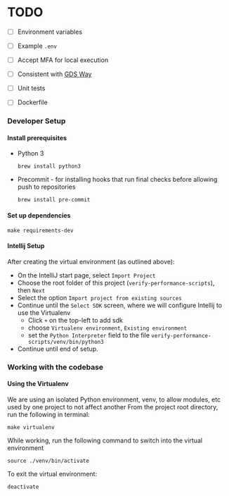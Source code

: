 # TODO

- [ ] Environment variables
- [ ] Example `.env`
- [ ] Accept MFA for local execution 
- [ ] Consistent with [GDS Way](https://gds-way.cloudapps.digital/manuals/programming-languages/python/python.html#writing-python-at-gds)
- [ ] Unit tests
- [ ] Dockerfile


### Developer Setup 

#### Install prerequisites

- Python 3
  ```
  brew install python3
  ```
- Precommit - for installing hooks that run final checks before allowing push to repositories
  ```
  brew install pre-commit
  ```
  
#### Set up dependencies
```
make requirements-dev
```

#### Intellij Setup

After creating the virtual environment (as outlined above):
- On the IntelliJ start page, select `Import Project`
- Choose the root folder of this project (`verify-performance-scripts`), then `Next`
- Select the option `Import project from existing sources`
- Continue until the `Select SDK` screen, where we will configure Intellij to use the Virtualenv
  - Click `+` on the top-left to add sdk 
  - choose `Virtualenv environment`, `Existing environment` 
  - set the `Python Interpreter` field to the file `verify-performance-scripts/venv/bin/python3`
- Continue until end of setup.


### Working with the codebase

#### Using the Virtualenv
We are using an isolated Python environment, venv, to allow modules, etc used by one project to not affect another
From the project root directory, run the following in terminal:
```
make virtualenv
```

While working, run the following command to switch into the virtual environment
```
source ./venv/bin/activate
```

To exit the virtual environment:
```
deactivate
```
